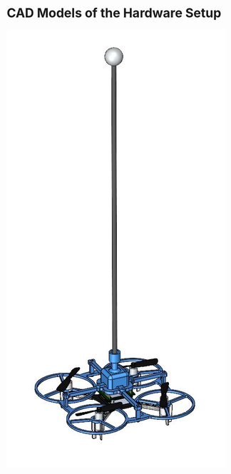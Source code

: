 # CAD Models of the Hardware Setup
![](https://github.com/yhan0117/fly_inv_pend/blob/main/docs/invpend_crazyflie.jpg)
